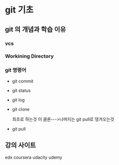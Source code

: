 # git 기초

## git 의 개념과 학습 이유

### vcs

### Workining Directory

### git 명령어
- git commit
- git status
- git log
- git clone
  
  최초로 하는것 이 클론--->나머지는 git pull로 댕겨오는것
- git pull

## 강의 사이트
edx
coursera
udacity
udemy
